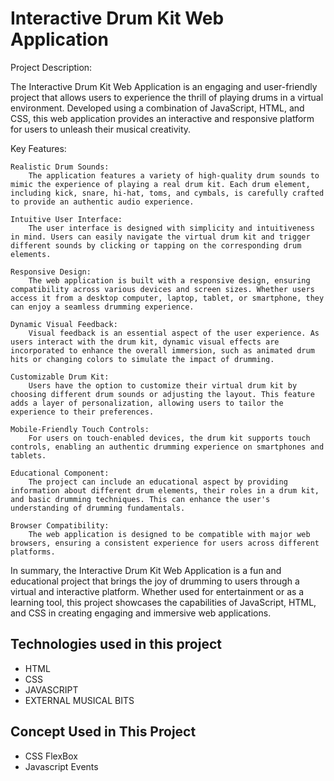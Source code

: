 # Interactive Drum Kit Web Application
Project Description:

The Interactive Drum Kit Web Application is an engaging and user-friendly project that allows users to experience the thrill of playing drums in a virtual environment. Developed using a combination of JavaScript, HTML, and CSS, this web application provides an interactive and responsive platform for users to unleash their musical creativity.

Key Features:

    Realistic Drum Sounds:
        The application features a variety of high-quality drum sounds to mimic the experience of playing a real drum kit. Each drum element, including kick, snare, hi-hat, toms, and cymbals, is carefully crafted to provide an authentic audio experience.

    Intuitive User Interface:
        The user interface is designed with simplicity and intuitiveness in mind. Users can easily navigate the virtual drum kit and trigger different sounds by clicking or tapping on the corresponding drum elements.

    Responsive Design:
        The web application is built with a responsive design, ensuring compatibility across various devices and screen sizes. Whether users access it from a desktop computer, laptop, tablet, or smartphone, they can enjoy a seamless drumming experience.

    Dynamic Visual Feedback:
        Visual feedback is an essential aspect of the user experience. As users interact with the drum kit, dynamic visual effects are incorporated to enhance the overall immersion, such as animated drum hits or changing colors to simulate the impact of drumming.

    Customizable Drum Kit:
        Users have the option to customize their virtual drum kit by choosing different drum sounds or adjusting the layout. This feature adds a layer of personalization, allowing users to tailor the experience to their preferences.

    Mobile-Friendly Touch Controls:
        For users on touch-enabled devices, the drum kit supports touch controls, enabling an authentic drumming experience on smartphones and tablets.

    Educational Component:
        The project can include an educational aspect by providing information about different drum elements, their roles in a drum kit, and basic drumming techniques. This can enhance the user's understanding of drumming fundamentals.

    Browser Compatibility:
        The web application is designed to be compatible with major web browsers, ensuring a consistent experience for users across different platforms.

In summary, the Interactive Drum Kit Web Application is a fun and educational project that brings the joy of drumming to users through a virtual and interactive platform. Whether used for entertainment or as a learning tool, this project showcases the capabilities of JavaScript, HTML, and CSS in creating engaging and immersive web applications.

## Technologies used in this project
  - HTML
  - CSS
  - JAVASCRIPT
  - EXTERNAL MUSICAL BITS

## Concept Used in This Project
  - CSS FlexBox
  - Javascript Events

